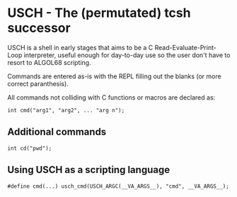 USCH - The (permutated) tcsh successor
======================================

USCH is a shell in early stages that aims to be a C Read-Evaluate-Print-Loop interpreter, useful enough for day-to-day use so the user don't have to resort to ALGOL68 scripting.

Commands are entered as-is with the REPL filling out the blanks (or more correct paranthesis).

All commands not colliding with C functions or macros are declared as:

    int cmd("arg1", "arg2", ... "arg n");

Additional commands
-------------------
    int cd("pwd");

Using USCH as a scripting language
----------------------------------
    #define cmd(...) usch_cmd(USCH_ARGC(__VA_ARGS__), "cmd", __VA_ARGS__);

